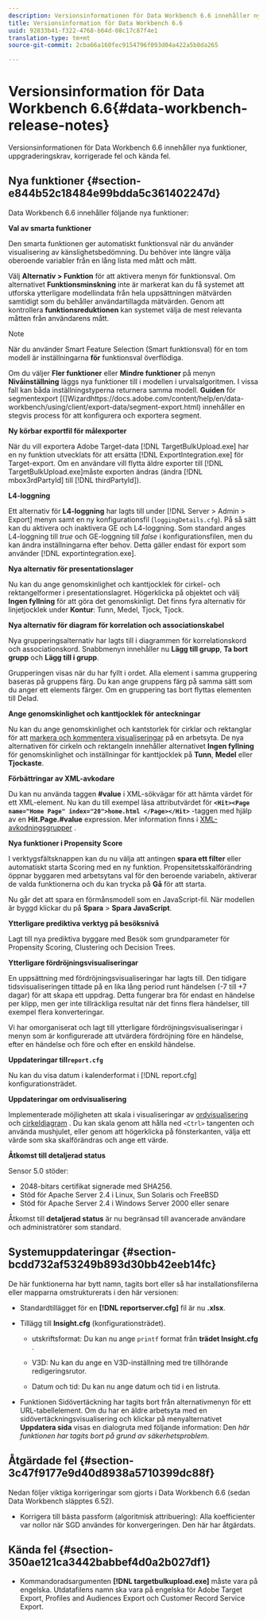 ```yaml
---
description: Versionsinformationen för Data Workbench 6.6 innehåller nya funktioner, uppgraderingskrav, korrigerade fel och kända fel.
title: Versionsinformation för Data Workbench 6.6
uuid: 92833b41-f322-4768-b64d-08c17c87f4e1
translation-type: tm+mt
source-git-commit: 2cba66a160fec9154796f093d04a422a5b0da265

---
```



# Versionsinformation för Data Workbench 6.6{#data-workbench-release-notes}

Versionsinformationen för Data Workbench 6.6 innehåller nya funktioner, uppgraderingskrav, korrigerade fel och kända fel.

## Nya funktioner {#section-e844b52c18484e99bdda5c361402247d}

Data Workbench 6.6 innehåller följande nya funktioner:

**Val av smarta funktioner**

Den smarta funktionen ger automatiskt funktionsval när du använder visualisering av känslighetsbedömning. Du behöver inte längre välja oberoende variabler från en lång lista med mått och mått.

Välj **Alternativ > Funktion** för att aktivera menyn för funktionsval. Om alternativet **Funktionsminskning** inte är markerat kan du få systemet att utforska ytterligare modellindata från hela uppsättningen mätvärden samtidigt som du behåller användartillagda mätvärden. Genom att kontrollera **funktionsreduktionen** kan systemet välja de mest relevanta måtten från användarens mått.

>[!NOTE]
>
>När du använder Smart Feature Selection (Smart funktionsval) för en tom modell är inställningarna **för** funktionsval överflödiga.

Om du väljer **Fler funktioner** eller **Mindre funktioner** på menyn **Nivåinställning** läggs nya funktioner till i modellen i urvalsalgoritmen. I vissa fall kan båda inställningstyperna returnera samma modell.
**Guiden** för segmentexport [(]Wizardhttps://docs.adobe.com/content/help/en/data-workbench/using/client/export-data/segment-export.html) innehåller en stegvis process för att konfigurera och exportera segment.

**Ny körbar exportfil för målexporter**

När du vill exportera Adobe Target-data [!DNL TargetBulkUpload.exe] har en ny funktion utvecklats för att ersätta [!DNL ExportIntegration.exe] för Target-export. Om en användare vill flytta äldre exporter till [!DNL TargetBulkUpload.exe]måste exporten ändras (ändra [!DNL mbox3rdPartyId] till [!DNL thirdPartyId]).

**L4-loggning**

Ett alternativ för **L4-loggning** har lagts till under [!DNL Server > Admin > Export] menyn samt en ny konfigurationsfil (`loggingDetails.cfg`). På så sätt kan du aktivera och inaktivera GE och L4-loggning. Som standard anges L4-loggning till *true* och GE-loggning till *false* i konfigurationsfilen, men du kan ändra inställningarna efter behov. Detta gäller endast för export som använder [!DNL exportintegration.exe].

**Nya alternativ för presentationslager**

Nu kan du ange genomskinlighet och kanttjocklek för cirkel- och rektangelformer i presentationslagret. Högerklicka på objektet och välj **Ingen fyllning** för att göra det genomskinligt. Det finns fyra alternativ för linjetjocklek under **Kontur**: Tunn, Medel, Tjock, Tjock.

**Nya alternativ för diagram för korrelation och associationskabel**

Nya grupperingsalternativ har lagts till i diagrammen för korrelationskord och associationskord. Snabbmenyn innehåller nu **Lägg till grupp**, **Ta bort grupp** och **Lägg till i grupp**.

Grupperingen visas när du har fyllt i ordet. Alla element i samma gruppering baseras på gruppens färg. Du kan ange gruppens färg på samma sätt som du anger ett elements färger. Om en gruppering tas bort flyttas elementen till Delad.

**Ange genomskinlighet och kanttjocklek för anteckningar**

Nu kan du ange genomskinlighet och kantstorlek för cirklar och rektanglar för att [markera och kommentera visualiseringar](../../home/c-get-started/c-vis/c-present-layer.md#concept-1235f55dfeb14e0898a1cbc13a827f67) på en arbetsyta. De nya alternativen för cirkeln och rektangeln innehåller alternativet **Ingen fyllning** för genomskinlighet och inställningar för kanttjocklek på **Tunn**, **Medel** eller **Tjockaste**.

**Förbättringar av XML-avkodare**

Du kan nu använda taggen **#value** i XML-sökvägar för att hämta värdet för ett XML-element. Nu kan du till exempel läsa attributvärdet för **`<Hit><Page name="Home Page" index="20">home.html </Page></Hit>`** -taggen med hjälp av en **Hit.Page.#value** expression. Mer information finns i [XML-avkodningsgrupper](../../home/c-dataset-const-proc/c-dataset-inc-files/c-types-dataset-inc-files/c-log-proc-dataset-inc-files/c-xml-dec-grps.md#concept-5eda5ab253724674832f6951e2a0d1c3) .

**Nya funktioner i Propensity Score**

I verktygsfältsknappen kan du nu välja att antingen **spara ett filter** eller automatiskt starta Scoring med en ny funktion. Propensitetsskalförändring öppnar byggaren med arbetsytans val för den beroende variabeln, aktiverar de valda funktionerna och du kan trycka på **Gå** för att starta.

Nu går det att spara en förmånsmodell som en JavaScript-fil. När modellen är byggd klickar du på **Spara** > **Spara JavaScript**.

**Ytterligare prediktiva verktyg på besöksnivå**

Lagt till nya prediktiva byggare med Besök som grundparameter för Propensity Scoring, Clustering och Decision Trees.

**Ytterligare fördröjningsvisualiseringar**

En uppsättning med fördröjningsvisualiseringar har lagts till. Den tidigare tidsvisualiseringen tittade på en lika lång period runt händelsen (-7 till +7 dagar) för att skapa ett uppdrag. Detta fungerar bra för endast en händelse per klipp, men ger inte tillräckliga resultat när det finns flera händelser, till exempel flera konverteringar.

Vi har omorganiserat och lagt till ytterligare fördröjningsvisualiseringar i menyn som är konfigurerade att utvärdera fördröjning före en händelse, efter en händelse och före och efter en enskild händelse.

**Uppdateringar till`report.cfg`**

Nu kan du visa datum i kalenderformat i [!DNL report.cfg] konfigurationsträdet.

**Uppdateringar om ordvisualisering**

Implementerade möjligheten att skala i visualiseringar av [ordvisualisering](../../home/c-get-started/c-analysis-vis/c-chord-visualization.md#concept-ca600beb11674f3bb2696edf41f1dda9) och [cirkeldiagram](../../home/c-get-started/c-analysis-vis/c-pie-chart.md#concept-65bd6e41ee814684a7f53ea69142f21c) . Du kan skala genom att hålla ned `<Ctrl>` tangenten och använda mushjulet, eller genom att högerklicka på fönsterkanten, välja ett värde som ska skalförändras och ange ett värde.

**Åtkomst till detaljerad status**

Sensor 5.0 stöder:

* 2048-bitars certifikat signerade med SHA256.
* Stöd för Apache Server 2.4 i Linux, Sun Solaris och FreeBSD
* Stöd för Apache Server 2.4 i Windows Server 2000 eller senare

Åtkomst till **detaljerad status** är nu begränsad till avancerade användare och administratörer som standard.

## Systemuppdateringar {#section-bcdd732af53249b893d30bb42eeb14fc}

De här funktionerna har bytt namn, tagits bort eller så har installationsfilerna eller mapparna omstrukturerats i den här versionen:

* Standardtillägget för en **[!DNL reportserver.cfg]** fil är nu **.xlsx**.

* Tillägg till **Insight.cfg** (konfigurationsträdet).

   * utskriftsformat: Du kan nu ange `printf` format från **trädet Insight.cfg** .

   * V3D: Nu kan du ange en V3D-inställning med tre tillhörande redigeringsrutor.
   * Datum och tid: Du kan nu ange datum och tid i en listruta.

* Funktionen Sidövertäckning har tagits bort från alternativmenyn för ett URL-tabellelement. Om du har en äldre arbetsyta med en sidövertäckningsvisualisering och klickar på menyalternativet **Uppdatera sida** visas en dialogruta med följande information: Den *här funktionen har tagits bort på grund av säkerhetsproblem*.

## Åtgärdade fel {#section-3c47f9177e9d40d8938a5710399dc88f}

Nedan följer viktiga korrigeringar som gjorts i Data Workbench 6.6 (sedan Data Workbench släpptes 6.52).

* Korrigera till bästa passform (algoritmisk attribuering): Alla koefficienter var nollor när SGD användes för konvergeringen. Den här har åtgärdats.

## Kända fel {#section-350ae121ca3442babbef4d0a2b027df1}

* Kommandoradsargumenten **[!DNL targetbulkupload.exe]** måste vara på engelska. Utdatafilens namn ska vara på engelska för Adobe Target Export, Profiles and Audiences Export och Customer Record Service Export.
